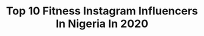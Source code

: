 ---
title: Top 10 Fitness Instagram Influencers In Nigeria In 2020
description: >-
  Find top fitness Instagram influencers in Nigeria in 2020. Most popular hashtags: #stayhome #repost #dontrushchallenge #stayathome.
platform: Instagram
profiles:
  - username: "intelextual"
    fullname: >-
      Alexis O.
    location: "Nigeria"
    followers: 5547
    engagement: 1217
    commentsToLikes: 0.084346
    avatar: "https://scontent-ams4-1.cdninstagram.com/v/t51.2885-19/s320x320/82337838_875914116179792_4431676375614619648_n.jpg?_nc_ht=scontent-ams4-1.cdninstagram.com&_nc_ohc=yNYzEEhlQH4AX8jrcy9&oh=78be3e56ab45acd6c177940cc191d709&oe=5EB78E19"
    verified: false
    hashtags: "#merrychristmas, #vacaglow, #wheninlagos, #youglowgirl"
  - username: "chynwakanma"
    fullname: >-
      Chy Nwakanma
    location: "Nigeria"
    followers: 52746
    engagement: 360
    commentsToLikes: 0.065785
    avatar: "https://scontent-amt2-1.cdninstagram.com/v/t51.2885-19/s320x320/82988122_174582473637816_51726301190422528_n.jpg?_nc_ht=scontent-amt2-1.cdninstagram.com&_nc_ohc=TiLSFEpbwiUAX8PI1Wi&oh=b6523cab3ffce801dfb48a981fa502e9&oe=5EBAA162"
    verified: true
    hashtags: "#chynwakanma, #presidentofthenewschool, #stayathome, #stayhome"
  - username: "lateefwahbson"
    fullname: >-
      Wahab Lateef
    location: "Nigeria"
    followers: 6770
    engagement: 387
    commentsToLikes: 0.176162
    avatar: "https://scontent-amt2-1.cdninstagram.com/v/t51.2885-19/s320x320/91243626_1507590926063717_2167492972919128064_n.jpg?_nc_ht=scontent-amt2-1.cdninstagram.com&_nc_ohc=k9qAvCj1_cIAX9jDeSa&oh=ce808cdc642e561d6bf7e2e8ad66fd58&oe=5EBBFD02"
    verified: false
    hashtags: "#instagood, #tiempo, #futbol, #likesforlike"
  - username: "zmariebeauty"
    fullname: >-
      ᏃᎪᏆNᎪᏴ 🇸🇱🇬🇳
    location: "Nigeria"
    followers: 11588
    engagement: 1618
    commentsToLikes: 0.027303
    avatar: "https://scontent-lhr8-1.cdninstagram.com/v/t51.2885-19/s320x320/65574598_359665651624760_4816273701785829376_n.jpg?_nc_ht=scontent-lhr8-1.cdninstagram.com&_nc_ohc=8JKwm5i6GFkAX9eKiN9&oh=bcaea351e7c356050e48f66a375d1177&oe=5EB99FFA"
    verified: false
    hashtags: "#untiltomorrow"
  - username: "bybronx"
    fullname: >-
      Ronke Bodamisi
    location: "Nigeria"
    followers: 83809
    engagement: 202
    commentsToLikes: 0.048967
    avatar: "https://scontent-ams4-1.cdninstagram.com/v/t51.2885-19/s320x320/21433542_1626090244109194_2273615408575545344_a.jpg?_nc_ht=scontent-ams4-1.cdninstagram.com&_nc_ohc=Ew27FNxCK9EAX-PhR_s&oh=e23258a455dfe96a32f60205753ef164&oe=5EBC28B8"
    verified: false
    hashtags: "#repost, #dontrushchallenge, #baddies, #iwd2020"
  - username: "officialmakepeace"
    fullname: >-
      Ugbojiaku Makepeace
    location: "Nigeria"
    followers: 13013
    engagement: 294
    commentsToLikes: 0.104092
    avatar: "https://scontent-lhr8-1.cdninstagram.com/v/t51.2885-19/s320x320/30084592_2115051138714655_1880501978300153856_n.jpg?_nc_ht=scontent-lhr8-1.cdninstagram.com&_nc_ohc=8lV1_J97508AX_2dGDh&oh=1c44a3aadf82162c1793dd5b9b1969df&oe=5EBA5E8C"
    verified: false
    hashtags: "#cov, #fitfamlagos, #wizkid, #biceps"
  - username: "uzoosimkpa"
    fullname: >-
      UZO O. OSIMKPA
    location: "Nigeria"
    followers: 75324
    engagement: 108
    commentsToLikes: 0.047770
    avatar: "https://scontent-atl3-1.cdninstagram.com/v/t51.2885-19/s320x320/51743733_2295403547398277_2986943299585048576_n.jpg?_nc_ht=scontent-atl3-1.cdninstagram.com&_nc_ohc=dR9IxVOTPMIAX9Gc5Cp&oh=ee4a3ad110bf9f59b046aa1198f58114&oe=5EBCA8F4"
    verified: false
    hashtags: "#actorinwaiting, #savage, #imalreadychallenged, #homeworkouts"
  - username: "krisasimonye"
    fullname: >-
      KrisAsimonye
    location: "Nigeria"
    followers: 69841
    engagement: 185
    commentsToLikes: 0.018516
    avatar: "https://scontent-ams4-1.cdninstagram.com/v/t51.2885-19/s320x320/83300188_484237258903669_2194259956432109568_n.jpg?_nc_ht=scontent-ams4-1.cdninstagram.com&_nc_ohc=NG6Mdqr9D10AX80iE0D&oh=5bcecbb9b6a92a74f40393946f8e2cb0&oe=5EBA7AEA"
    verified: false
    hashtags: "#stayhome, #braidslife, #geng, #stayhome"
  - username: "plato_15"
    fullname: >-
      Plato Gabriel
    location: "Nigeria"
    followers: 59406
    engagement: 122
    commentsToLikes: 0.101447
    avatar: "https://scontent-ams4-1.cdninstagram.com/v/t51.2885-19/s320x320/66409939_633655613799605_41390131680116736_n.jpg?_nc_ht=scontent-ams4-1.cdninstagram.com&_nc_ohc=SXmFRjijQikAX9fSYTo&oh=0e995b7d467cdcf0bb78aa3eea01edcc&oe=5EAFAA8C"
    verified: false
    hashtags: "#dynitiks, #gratefulheart, #grade20, #somebodyshusband"
  - username: "favournelson"
    fullname: >-
      NNEAMAKA
    location: "Nigeria"
    followers: 5817
    engagement: 1383
    commentsToLikes: 0.119223
    avatar: "https://scontent-lhr8-1.cdninstagram.com/v/t51.2885-19/s320x320/84279056_265615774453073_8642936395398119424_n.jpg?_nc_ht=scontent-lhr8-1.cdninstagram.com&_nc_ohc=jiW7KLr46icAX80rNhD&oh=ad83aaa670db44b135ffbb6c01cbe0ec&oe=5EB873BD"
    verified: false
    hashtags: "#sundayspecial, #instacute, #transform, #art"
---